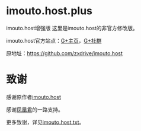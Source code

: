 imouto.host.plus
================

imouto.host增强版
这里是imouto.host的非官方修改版。

imouto.host官方站点：[G+主页](https://plus.google.com/100484131192950935968/about)，[G+社群](https://plus.google.com/communities/111265655058678013030)

原地址：https://github.com/zxdrive/imouto.host

致谢
===========

感谢原作者[imouto.host](https://plus.google.com/100484131192950935968/about)

感谢[凤凰君](https://github.com/phoenixlzx)的一路支持。

更多致谢，详见[imouto.host.txt](https://raw.githubusercontent.com/zxdrive/imouto.host/master/imouto.host.txt)。
